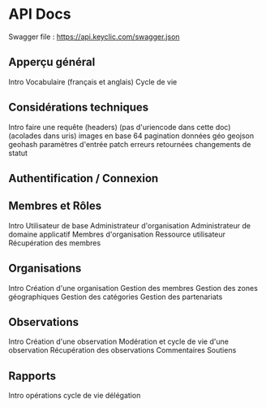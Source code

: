 # API Docs

Swagger file : https://api.keyclic.com/swagger.json

## Apperçu général 
Intro
Vocabulaire (français et anglais)
Cycle de vie

## Considérations techniques
Intro
faire une requête (headers) (pas d'uriencode dans cette doc) (acolades dans uris)
images en base 64
pagination
données géo
    geojson
    geohash
    paramètres d'entrée
patch
erreurs retournées
changements de statut

## Authentification / Connexion

## Membres et Rôles
Intro
Utilisateur de base
Administrateur d'organisation
Administrateur de domaine applicatif
Membres d'organisation
Ressource utilisateur
Récupération des membres

## Organisations
Intro
Création d'une organisation
Gestion des membres
Gestion des zones géographiques
Gestion des catégories
Gestion des partenariats

## Observations
Intro
Création d'une observation
Modération et cycle de vie d'une observation
Récupération des observations
Commentaires
Soutiens
   
## Rapports
Intro
opérations
cycle de vie
délégation




